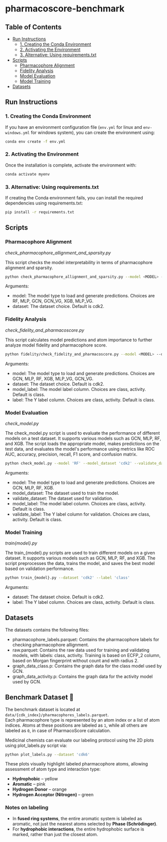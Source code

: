 # pharmacoscore-benchmark

## Table of Contents
- [Run Instructions](#run-instructions)
  - [1. Creating the Conda Environment](#1-creating-the-conda-environment)
  - [2. Activating the Environment](#2-activating-the-environment)
  - [3. Alternative: Using requirements.txt](#3-alternative-using-requirementstxt)
- [Scripts](#scripts)
  - [Pharmacophore Alignment](#pharmacophore-alignment)
  - [Fidelity Analysis](#fidelity-analysis)
  - [Model Evaluation](#model-evaluation)
  - [Model Training](#model-training)
- [Datasets](#datasets)


## Run Instructions

### 1. Creating the Conda Environment

If you have an environment configuration file (`env.yml` for linux and `env-windows.yml` for windows system), you can create the environment using:

```sh
conda env create -f env.yml
```

### 2. Activating the Environment

Once the installation is complete, activate the environment with:

```sh
conda activate myenv
```

### 3. Alternative: Using requirements.txt

If creating the Conda environment fails, you can install the required dependencies using requirements.txt:

```sh
pip install -r requirements.txt
```

## Scripts

### Pharmacophore Alignment
_check_pharmacophore_allignment_and_sparsity.py_

This script checks the model interpretability in terms of pharmacophore alignment and sparsity.

```sh
python check_pharmacophore_allignment_and_sparsity.py --model <MODEL> --dataset <DATASET>
```
Arguments:  
* model: The model type to load and generate predictions. Choices are RF, MLP, GCN, GCN_VG, XGB, MLP_VG.
* dataset: The dataset choice. Default is cdk2.


### Fidelity Analysis
_check_fidelity_and_pharmacoscore.py_

This script calculates model predictions and atom importance to further analyze model fidelity and pharmacophore score.

```sh
python fidelity/check_fidelity_and_pharmacoscore.py --model <MODEL> --dataset <DATASET> --model_label <MODEL_LABEL> --label <LABEL>
```

Arguments:
* model: The model type to load and generate predictions. Choices are GCN, MLP, RF, XGB, MLP_VG, GCN_VG.
* dataset: The dataset choice. Default is cdk2.
* model_label: The model label column. Choices are class, activity. Default is class.
* label: The Y label column. Choices are class, activity. Default is class.


### Model Evaluation
_check_model.py_

The check_model.py script is used to evaluate the performance of different
models on a test dataset. It supports various models such as GCN, MLP, RF, and XGB.
The script loads the appropriate model, makes predictions on the test data, and evaluates
the model's performance using metrics like ROC AUC, accuracy, precision, recall, F1 score,
and confusion matrix.

```sh
python check_model.py --model 'RF' --model_dataset 'cdk2' --validate_dataset 'cdk2' --model_label 'class' --validate_label 'class'
```

Arguments:
* model: The model type to load and generate predictions. Choices are GCN, MLP, RF, XGB.
* model_dataset: The dataset used to train the model.
* validate_dataset: The dataset used for validation.
* model_label: The model label column. Choices are class, activity. Default is class.
* validate_label: The Y label column for validation. Choices are class, activity. Default is class.

### Model Training
_train{model}.py_

The train_{model}.py scripts are used to train different models on a given dataset.
It supports various models such as GCN, MLP, RF, and XGB. The script preprocesses
the data, trains the model, and saves the best model based on validation performance.

```sh
python train_{model}.py --dataset 'cdk2' --label 'class'
```

Arguments:
* dataset: The dataset choice. Default is cdk2.
* label: The Y label column. Choices are class, activity. Default is class.

## Datasets

The datasets contains the following files:
* pharmacophore_labels.parquet: Contains the pharmacophore labels for checking pharmacophore allignment.
* raw.parquet: Contains the raw data used for training and validating models, with labels: class, activity. Training is based 
on ECFP_2 column, based on Morgan fingerprint without count and with radius 2.
* graph_data_class.p: Contains the graph data for the class model used by GCN.
* graph_data_activity.p: Contains the graph data for the activity model used by GCN.

## Benchmark Dataset 🧪

The benchmark dataset is located at `data/{cdk_index}/pharmacophores_labels.parquet`.  
Each pharmacophore type is represented by an atom index or a list of atom indices. Atoms at these positions are labeled as `1`, while all others are labeled as `0`, in case of PharmacoScore calculation.

Medicinal chemists can evaluate our labeling protocol using the 2D plots using plot_labels.py script via:

```sh
python plot_labels.py --dataset 'cdk6'
```

These plots visually highlight labeled pharmacophore atoms, allowing assessment of atom type and interaction type:

- **Hydrophobic** – yellow  
- **Aromatic** – pink  
- **Hydrogen Donor** – orange  
- **Hydrogen Acceptor (Nitrogen)** – green  

### Notes on labeling

- In **fused ring systems**, the entire aromatic system is labeled as aromatic, not just the nearest atoms selected by **Phase (Schrödinger)**.  
- For **hydrophobic interactions**, the entire hydrophobic surface is marked, rather than just the closest atom.
